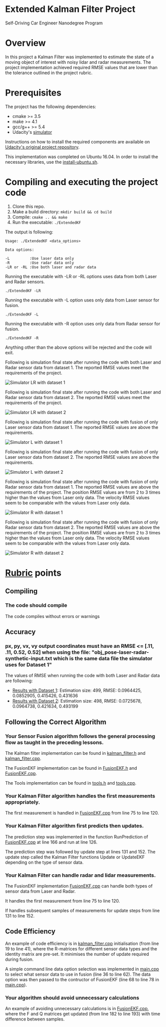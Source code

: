# Extended Kalman Filter Project

Self-Driving Car Engineer Nanodegree Program

# Overview
In this project a Kalman Filter was implemented to estimate the state of a moving object of interest with noisy lidar and radar measurements. 
The project implementation achieved required RMSE values that are lower than the tolerance outlined in the project rubric. 

# Prerequisites

The project has the following dependencies:

- cmake >= 3.5
- make >= 4.1
- gcc/g++ >= 5.4
- Udacity's [simulator](https://github.com/udacity/self-driving-car-sim/releases)

Instructions on how to install the required components are available on [Udacity's original project repository](https://github.com/udacity/CarND-Extended-Kalman-Filter-Project). 

This implementation was completed on Ubuntu 16.04.
In order to install the necessary libraries, use the [install-ubuntu.sh](./install-ubuntu.sh).

# Compiling and executing the project code

1. Clone this repo.
2. Make a build directory: `mkdir build && cd build`
3. Compile: `cmake .. && make` 
4. Run the executable: `./ExtendedKF `

The output is following:

`Usage: ./ExtendedKF <data_options>`

`Data options:`

	-L         :Use laser data only
	-R         :Use radar data only	
	-LR or -RL :Use both laser and radar data
	
Running the executable with -LR or -RL options uses data from both Laser and Radar sensors.

`./ExtendedKF -LR`

Running the executable with -L option uses only data from Laser sensor for fusion.

`./ExtendedKF -L`

Running the executable with -R option uses only data from Radar sensor for fusion.

`./ExtendedKF -R`

Anything other than the above options will be rejected and the code will exit.
	
Following is simulation final state after running the code with both Laser and Radar sensor data from dataset 1. The reported RMSE values meet the requirements of the project.

![Simulator LR with dataset 1](results/test_result_Laser_Radar_Dataset_1.png)


Following is simulation final state after running the code with both Laser and Radar sensor data from dataset 2. The reported RMSE values meet the requirements of the project.

![Simulator LR with dataset 2](results/test_result_Laser_Radar_Dataset_2.png)


Following is simulation final state after running the code with fusion of only Laser sensor data from dataset 1. The reported RMSE values are above the requirements.

![Simulator L with dataset 1](results/test_result_Laser_Only_Dataset_1.png)


Following is simulation final state after running the code with fusion of only Laser sensor data from dataset 2. The reported RMSE values are above the requirements.

![Simulator L with dataset 2](results/test_result_Laser_Only_Dataset_2.png)


Following is simulation final state after running the code with fusion of only Radar sensor data from dataset 1. The reported RMSE values are above the requirements of the project. The position RMSE values are from 2 to 3 times higher than the values from Laser only data. The velocity RMSE values seem to be comparable with the values from Laser only data.

![Simulator R with dataset 1](results/test_result_Radar_Only_Dataset_1.png)


Following is simulation final state after running the code with fusion of only Radar sensor data from dataset 2. The reported RMSE values are above the requirements of the project. The position RMSE values are from 2 to 3 times higher than the values from Laser only data. The velocity RMSE values seem to be comparable with the values from Laser only data.

![Simulator R with dataset 2](results/test_result_Radar_Only_Dataset_2.png)


# [Rubric](https://review.udacity.com/#!/rubrics/748/view) points

## Compiling

### The code should compile

The code compiles without errors or warnings

## Accuracy

### px, py, vx, vy output coordinates must have an RMSE <= [.11, .11, 0.52, 0.52] when using the file: "obj_pose-laser-radar-synthetic-input.txt which is the same data file the simulator uses for Dataset 1"

The values of RMSE when running the code with both Laser and Radar data are following:

- [Results with Dataset 1](results/test_result_Laser_Radar_Dataset_1.txt): Estimation size: 499, RMSE: 0.0964425, 0.0852905, 0.415426, 0.431636
- [Results with Dataset 2](results/test_result_Laser_Radar_Dataset_2.txt): Estimation size: 498, RMSE: 0.0725678, 0.0964738, 0.421634, 0.493199


## Following the Correct Algorithm

### Your Sensor Fusion algorithm follows the general processing flow as taught in the preceding lessons.

The Kalman filter implementation can be found in [kalman_filter.h](./src/kalman_filter.h) and [kalman_filter.cpp](./src/kalman_filter.cpp).

The FusionEKF implementation can be found in [FusionEKF.h](./src/FusionEKF.h) and [FusionEKF.cpp](./src/FusionEKF.cpp).

The Tools implementation can be found in [tools.h](./src/tools.h) and [tools.cpp](./src/tools.cpp).


### Your Kalman Filter algorithm handles the first measurements appropriately.

The first measurement is handled in [FusionEKF.cpp](./src/FusionEKF.cpp) from line 75 to line 120. 

### Your Kalman Filter algorithm first predicts then updates.

The prediction step was implemented in the function RunPrediction of [FusionEKF.cpp](./src/FusionEKF.cpp) at line 166 and run at line 126.

The prediction step was followed by update step at lines 131 and 152. The update step called the Kalman Filter functions Update or UpdateEKF depending on the type of sensor data.


### Your Kalman Filter can handle radar and lidar measurements.

The FusionEKF implementation [FusionEKF.cpp](./src/FusionEKF.cpp) can handle both types of sensor data from Laser and Radar.

It handles the first measurement from line 75 to line 120.

If handles subsequent samples of measurements for update steps from line 131 to line 152.

## Code Efficiency

An example of code efficiency is in [kalman_filter.cpp](./src/kalman_filter.cpp) initialisation (from line 19 to line 41), where the R-matrices for different sensor data types and the identity matrix are pre-set. It minimises the number of update required during fusion.

A simple command line data option selection was implemented in [main.cpp](./src/main.cpp) to select what sensor data to use in fusion (line 36 to line 62). The data option was then passed to the contructor of FusionEKF (line 68 to line 78 in [main.cpp](./src/main.cpp)).

### Your algorithm should avoid unnecessary calculations

An example of avoiding unnecessary calculations is in [FusionEKF.cpp](./src/FusionEKF.cpp), where the F and Q matrices get updated (from line 182 to line 193) with time difference between samples.







